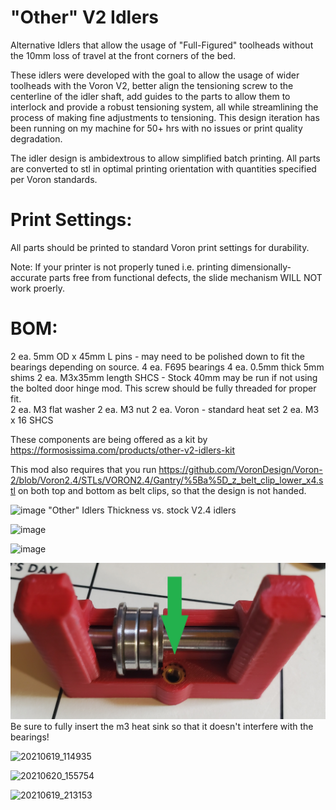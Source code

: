# "Other" V2 Idlers
 Alternative Idlers that allow the usage of "Full-Figured" toolheads without the 10mm loss of travel at the front corners of the bed.

These idlers were developed with the goal to allow the usage of wider toolheads with the Voron V2, better align the tensioning screw to the centerline of the idler shaft, add guides to the parts to allow them to interlock and provide a robust tensioning system, all while streamlining the process of making fine adjustments to tensioning. 
This design iteration has been running on my machine for 50+ hrs with no issues or print quality degradation.  

The idler design is ambidextrous to allow simplified batch printing. All parts are converted to stl in optimal printing orientation with quantities specified per Voron standards.

# Print Settings:
All parts should be printed to standard Voron print settings for durability.

Note: If your printer is not properly tuned i.e. printing dimensionally-accurate parts free from functional defects, the slide mechanism WILL NOT work proerly. 

# BOM:
2 ea. 5mm OD x 45mm L pins - may need to be polished down to fit the bearings depending on source. 
4 ea. F695 bearings
4 ea. 0.5mm thick 5mm shims
2 ea. M3x35mm length SHCS - Stock 40mm may be run if not using the bolted door hinge mod. This screw should be fully threaded for proper fit.  
2 ea. M3 flat washer
2 ea. M3 nut
2 ea. Voron - standard heat set
2 ea. M3 x 16 SHCS

These components are being offered as a kit by https://formosissima.com/products/other-v2-idlers-kit

This mod also requires that you run https://github.com/VoronDesign/Voron-2/blob/Voron2.4/STLs/VORON2.4/Gantry/%5Ba%5D_z_belt_clip_lower_x4.stl
on both top and bottom as belt clips, so that the design is not handed. 


![image](./Phalanx/Other-V2-Idlers/Images/20210619_204308.jpg)
"Other" Idlers Thickness vs. stock V2.4 idlers


![image](https://user-images.githubusercontent.com/65414930/122688376-7ffbfe80-d1e1-11eb-84d0-311bcf6c26bf.png)



![image](https://user-images.githubusercontent.com/65414930/122688437-c6515d80-d1e1-11eb-84bf-6041ab9b4e93.png)


![20210619_102801](printer_mods/Phalanx/Other-V2-Idlers/Images/20210619_102801.jpg)
Be sure to fully insert the m3 heat sink so that it doesn't interfere with the bearings!

![20210619_114935](https://user-images.githubusercontent.com/65414930/122848219-b95e6800-d2ce-11eb-8364-58fcbf4ed25d.jpg)


![20210620_155754](https://user-images.githubusercontent.com/65414930/122848232-bd8a8580-d2ce-11eb-8203-3d85482990ca.jpg)

![20210619_213153](https://user-images.githubusercontent.com/65414930/122848297-e14dcb80-d2ce-11eb-9942-082bb1cd4e2e.jpg)
